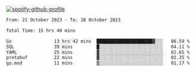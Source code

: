 [![spotify-github-profile](https://spotify-github-profile.vercel.app/api/view?uid=313pysyt3uxkjdidtiuvzf7nrnnu&cover_image=true&theme=natemoo-re&show_offline=false&background_color=121212&interchange=false&bar_color=53b14f&bar_color_cover=false)](https://spotify-github-profile.vercel.app/api/view?uid=313pysyt3uxkjdidtiuvzf7nrnnu&redirect=true)

<!--START_SECTION:waka-->

```txt
From: 21 October 2023 - To: 28 October 2023

Total Time: 15 hrs 40 mins

Go                13 hrs 42 mins  █████████████████████▓░░░   86.59 %
SQL               39 mins         █░░░░░░░░░░░░░░░░░░░░░░░░   04.11 %
YAML              25 mins         ▓░░░░░░░░░░░░░░░░░░░░░░░░   02.65 %
protobuf          22 mins         ▓░░░░░░░░░░░░░░░░░░░░░░░░   02.35 %
go.mod            11 mins         ▒░░░░░░░░░░░░░░░░░░░░░░░░   01.17 %
```

<!--END_SECTION:waka-->
